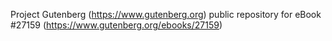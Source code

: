 Project Gutenberg (https://www.gutenberg.org) public repository for eBook #27159 (https://www.gutenberg.org/ebooks/27159)
